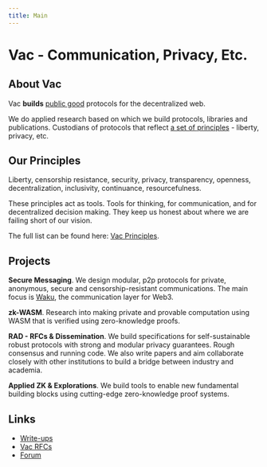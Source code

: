 ```yaml
---
title: Main
---
```


# Vac - Communication, Privacy, Etc.

## About Vac

Vac **builds** [public good](https://en.wikipedia.org/wiki/Public_good) protocols for the decentralized web.

We do applied research based on which we build protocols, libraries and publications. Custodians of protocols that reflect [a set of principles](vac.dev/principles) - liberty, privacy, etc.

## Our Principles

Liberty, censorship resistance, security, privacy, transparency, openness, decentralization, inclusivity, continuance, resourcefulness.

These principles act as tools. Tools for thinking, for communication, and for decentralized decision making. They keep us honest about where we are failing short of our vision.

The full list can be found here: [Vac Principles](vac.dev/principles).

## Projects

**Secure Messaging**. We design modular, p2p protocols for private, anonymous, secure and censorship-resistant communications. The main focus is [Waku](https://waku.org), the communication layer for Web3.

**zk-WASM**. Research into making private and provable computation using WASM that is verified using zero-knowledge proofs.

**RAD - RFCs & Dissemination**. We build specifications for self-sustainable robust protocols with strong and modular privacy guarantees. Rough consensus and running code. We also write papers and aim collaborate closely with other institutions to build a bridge between industry and academia.

**Applied ZK & Explorations**. We build tools to enable new fundamental building blocks using cutting-edge zero-knowledge proof systems.

## Links

- [Write-ups](/research)
- [Vac RFCs](https://rfc.vac.dev)
- [Forum](https://forum.vac.dev)
